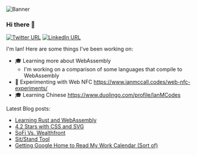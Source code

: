 ![Banner](https://www.ianmccall.codes/assets/images/banner.jpg)

### Hi there 👋

<a href="https://twitter.com/ianmccallcodes"><img src="https://img.shields.io/twitter/url?style=social&url=http%3A%2F%2Ftwitter.com%2Fianmccallcodes" alt="Twitter URL" /></a>
<a href="https://www.linkedin.com/in/ianmccallcodes/"><img src="https://img.shields.io/badge/LinkedIn--_.svg?style=social&logo=linkedin" alt="LinkedIn URL" /></a>

I'm Ian! Here are some things I've been working on:

* 🎓 Learning more about WebAssembly
  * I'm working on a comparison of some languages that compile to WebAssembly
* 🧪 Experimenting with Web NFC https://www.ianmccall.codes/web-nfc-experiments/
* 🎓 Learning Chinese https://www.duolingo.com/profile/IanMCodes

Latest Blog posts:
 * [Learning Rust and WebAssembly](https://www.ianmccall.codes/2020/06/28/bigger-than-a-breadbox-learning-rust-and-webassembly.html)
 * [4.2 Stars with CSS and SVG](https://www.ianmccall.codes/2020/05/07/42-stars-with-css-and-svg.html)
 * [SoFi Vs. Wealthfront](https://www.ianmccall.codes/2019/08/12/sofi-vs-wealthfront.html)
 * [Sit/Stand Tool](https://www.ianmccall.codes/2018/06/22/sitstand-tool.html)
 * [Getting Google Home to Read My Work Calendar (Sort of)](https://www.ianmccall.codes/2018/02/20/getting-google-home-to-read-my-work-calendar-sort-of.html)


<!--
**ianmcodes/ianmcodes** is a ✨ _special_ ✨ repository because its `README.md` (this file) appears on your GitHub profile.

Here are some ideas to get you started:

- 🔭 I’m currently working on ...
- 🌱 I’m currently learning ...
- 👯 I’m looking to collaborate on ...
- 🤔 I’m looking for help with ...
- 💬 Ask me about ...
- 📫 How to reach me: ...
- 😄 Pronouns: ...
- ⚡ Fun fact: ...
-->
